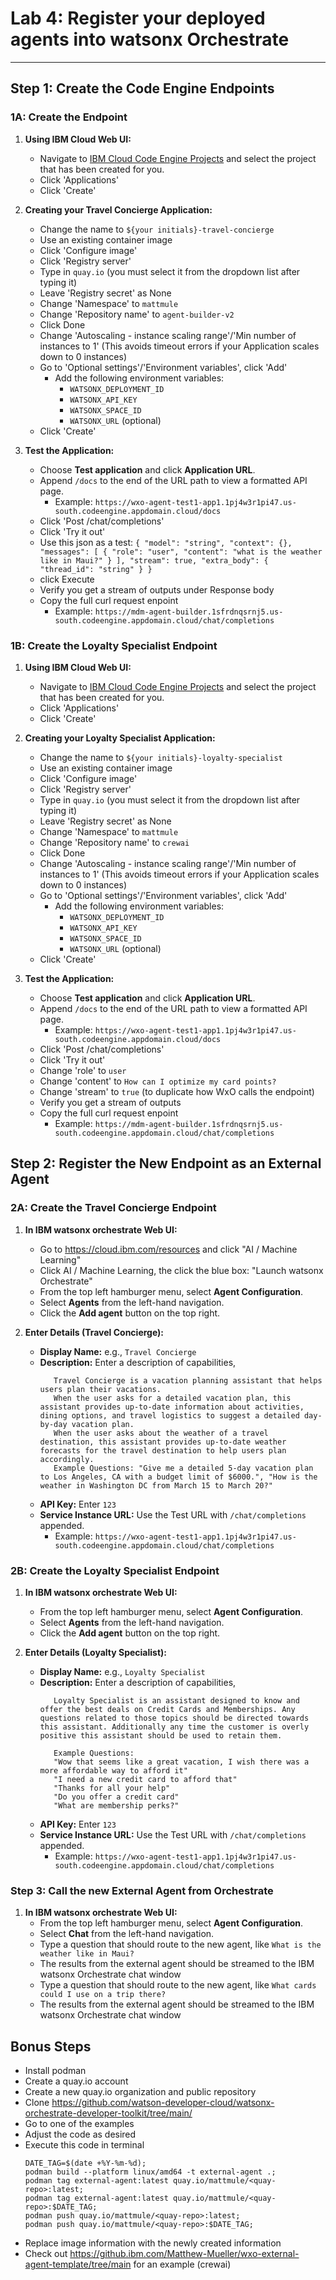 # Lab 4: Register your deployed agents into watsonx Orchestrate 
---
## Step 1: Create the Code Engine Endpoints

### 1A: Create the Endpoint

1. **Using IBM Cloud Web UI:**
   - Navigate to [IBM Cloud Code Engine Projects](https://cloud.ibm.com/containers/serverless/projects) and select the project that has been created for you.
   - Click 'Applications'
   - Click 'Create'

2. **Creating your Travel Concierge Application:**
   - Change the name to `${your initials}-travel-concierge`
   - Use an existing container image
   - Click 'Configure image'
   - Click 'Registry server'
   - Type in `quay.io` (you must select it from the dropdown list after typing it)
   - Leave 'Registry secret' as None
   - Change 'Namespace' to `mattmule`
   - Change 'Repository name' to `agent-builder-v2`
   - Click Done
   - Change 'Autoscaling - instance scaling range'/'Min number of instances to 1' (This avoids timeout errors if your Application scales down to 0 instances)
   - Go to 'Optional settings'/'Environment variables', click 'Add'
      - Add the following environment variables:
         - `WATSONX_DEPLOYMENT_ID`
         - `WATSONX_API_KEY`
         - `WATSONX_SPACE_ID`
         - `WATSONX_URL` (optional)
   - Click 'Create'

3. **Test the Application:**
   - Choose **Test application** and click **Application URL**.
   - Append `/docs` to the end of the URL path to view a formatted API page.
     - Example: `https://wxo-agent-test1-app1.1pj4w3r1pi47.us-south.codeengine.appdomain.cloud/docs`
   - Click 'Post /chat/completions'
   - Click 'Try it out'
   - Use this json as a test: ```{
  "model": "string",
  "context": {},
  "messages": [
    {
      "role": "user",
      "content": "what is the weather like in Maui?"
    }
  ],
  "stream": true,
  "extra_body": {
    "thread_id": "string"
  }
} ```
   - click Execute
   - Verify you get a stream of outputs under Response body
   - Copy the full curl request enpoint
      - Example: `https://mdm-agent-builder.1sfrdnqsrnj5.us-south.codeengine.appdomain.cloud/chat/completions`

### 1B: Create the Loyalty Specialist Endpoint

1. **Using IBM Cloud Web UI:**
   - Navigate to [IBM Cloud Code Engine Projects](https://cloud.ibm.com/containers/serverless/projects) and select the project that has been created for you.
   - Click 'Applications'
   - Click 'Create'

2. **Creating your Loyalty Specialist Application:**
   - Change the name to `${your initials}-loyalty-specialist`
   - Use an existing container image
   - Click 'Configure image'
   - Click 'Registry server'
   - Type in `quay.io` (you must select it from the dropdown list after typing it)
   - Leave 'Registry secret' as None
   - Change 'Namespace' to `mattmule`
   - Change 'Repository name' to `crewai`
   - Click Done
   - Change 'Autoscaling - instance scaling range'/'Min number of instances to 1' (This avoids timeout errors if your Application scales down to 0 instances)
   - Go to 'Optional settings'/'Environment variables', click 'Add'
      - Add the following environment variables:
         - `WATSONX_DEPLOYMENT_ID`
         - `WATSONX_API_KEY`
         - `WATSONX_SPACE_ID`
         - `WATSONX_URL` (optional)
   - Click 'Create'

3. **Test the Application:**
   - Choose **Test application** and click **Application URL**.
   - Append `/docs` to the end of the URL path to view a formatted API page.
     - Example: `https://wxo-agent-test1-app1.1pj4w3r1pi47.us-south.codeengine.appdomain.cloud/docs`
   - Click 'Post /chat/completions'
   - Click 'Try it out'
   - Change 'role' to `user`
   - Change 'content' to `How can I optimize my card points?`
   - Change 'stream' to `true` (to duplicate how WxO calls the endpoint)
   - Verify you get a stream of outputs
   - Copy the full curl request enpoint
      - Example: `https://mdm-agent-builder.1sfrdnqsrnj5.us-south.codeengine.appdomain.cloud/chat/completions`

## Step 2: Register the New Endpoint as an External Agent

### 2A: Create the Travel Concierge Endpoint


1. **In IBM watsonx orchestrate Web UI:**
   - Go to https://cloud.ibm.com/resources and click "AI / Machine Learning"
   - Click AI / Machine Learning, the click the blue box: "Launch watsonx Orchestrate"
   - From the top left hamburger menu, select **Agent Configuration**.
   - Select **Agents** from the left-hand navigation.
   - Click the **Add agent** button on the top right.

3. **Enter Details (Travel Concierge):**
   - **Display Name:** e.g., `Travel Concierge`
   - **Description:** Enter a description of capabilities,
      ```
         Travel Concierge is a vacation planning assistant that helps users plan their vacations.
         When the user asks for a detailed vacation plan, this assistant provides up-to-date information about activities, dining options, and travel logistics to suggest a detailed day-by-day vacation plan.
         When the user asks about the weather of a travel destination, this assistant provides up-to-date weather forecasts for the travel destination to help users plan accordingly.
         Example Questions: "Give me a detailed 5-day vacation plan to Los Angeles, CA with a budget limit of $6000.", "How is the weather in Washington DC from March 15 to March 20?"
      ```
   - **API Key:** Enter `123`
   - **Service Instance URL:** Use the Test URL with `/chat/completions` appended.
     - Example: `https://wxo-agent-test1-app1.1pj4w3r1pi47.us-south.codeengine.appdomain.cloud/chat/completions`

### 2B: Create the Loyalty Specialist Endpoint


1. **In IBM watsonx orchestrate Web UI:**
   - From the top left hamburger menu, select **Agent Configuration**.
   - Select **Agents** from the left-hand navigation.
   - Click the **Add agent** button on the top right.

2. **Enter Details (Loyalty Specialist):**
   - **Display Name:** e.g., `Loyalty Specialist`
   - **Description:** Enter a description of capabilities,
      ```
         Loyalty Specialist is an assistant designed to know and offer the best deals on Credit Cards and Memberships. Any questions related to those topics should be directed towards this assistant. Additionally any time the customer is overly positive this assistant should be used to retain them.

         Example Questions:
         "Wow that seems like a great vacation, I wish there was a more affordable way to afford it"
         "I need a new credit card to afford that"
         "Thanks for all your help"
         "Do you offer a credit card"
         "What are membership perks?"
      ```
   - **API Key:** Enter `123`
   - **Service Instance URL:** Use the Test URL with `/chat/completions` appended.
     - Example: `https://wxo-agent-test1-app1.1pj4w3r1pi47.us-south.codeengine.appdomain.cloud/chat/completions`

### Step 3: Call the new External Agent from Orchestrate

1. **In IBM watsonx orchestrate Web UI:**
   - From the top left hamburger menu, select **Agent Configuration**.
   - Select **Chat** from the left-hand navigation.
   - Type a question that should route to the new agent, like `What is the weather like in Maui?`
   - The results from the external agent should be streamed to the IBM watsonx Orchestrate chat window
   - Type a question that should route to the new agent, like `What cards could I use on a trip there?`
   - The results from the external agent should be streamed to the IBM watsonx Orchestrate chat window



## Bonus Steps
- Install podman
- Create a quay.io account
- Create a new quay.io organization and public repository <quay-repo>
- Clone https://github.com/watson-developer-cloud/watsonx-orchestrate-developer-toolkit/tree/main/
- Go to one of the examples
- Adjust the code as desired
- Execute this code in terminal
   ```
   DATE_TAG=$(date +%Y-%m-%d);
   podman build --platform linux/amd64 -t external-agent .;
   podman tag external-agent:latest quay.io/mattmule/<quay-repo>:latest;
   podman tag external-agent:latest quay.io/mattmule/<quay-repo>:$DATE_TAG;
   podman push quay.io/mattmule/<quay-repo>:latest;
   podman push quay.io/mattmule/<quay-repo>:$DATE_TAG;
   ```
- Replace image information with the newly created information
- Check out https://github.ibm.com/Matthew-Mueller/wxo-external-agent-template/tree/main for an example (crewai)
